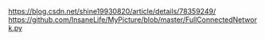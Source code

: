 https://blog.csdn.net/shine19930820/article/details/78359249/
https://github.com/InsaneLife/MyPicture/blob/master/FullConnectedNetwork.py

